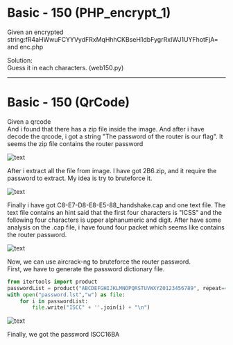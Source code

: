 <h1>Basic - 150 (PHP_encrypt_1)</h1>
<p>Given an encrypted string:fR4aHWwuFCYYVydFRxMqHhhCKBseH1dbFygrRxIWJ1UYFhotFjA= and enc.php</p>
<p>Solution:<br/>
Guess it in each characters. (web150.py)</p>

---
<h1>Basic - 150 (QrCode)</h1>
<p>Given a qrcode<br/>
And i found that there has a zip file inside the image. And after i have decode the qrcode, i got a string "The password of the router is our flag". It seems the zip file contains the router password</p>

![text](http://i.imgur.com/97hdaMD.png)

<p>
After i extract all the file from image. I have got 2B6.zip, and it require the password to extract. My idea is try to bruteforce it.
</p>

![text](http://i.imgur.com/KUNOxtt.png)

<p>Finally i have got C8-E7-D8-E8-E5-88_handshake.cap and one text file. The text file contains an hint said that the first four characters is "ICSS" and the following four characters is upper alphanumeric and digit. After have some analysis on the .cap file, i have found four packet which seems like contains the router password.</p>

![text](http://i.imgur.com/ctry38w.png)

<p> Now, we can use aircrack-ng to bruteforce the router password.<br/>
First, we have to generate the password dictionary file.</p>

```python
from itertools import product
passwordList = product("ABCDEFGHIJKLMNOPQRSTUVWXYZ0123456789", repeat=4)
with open("password.lst","w") as file:
    for i in passwordList:
        file.write("ISCC" + ''.join(i) + "\n")
```

![text](http://i.imgur.com/K7W5sFW.png)

<p>Finally, we got the password ISCC16BA<p>